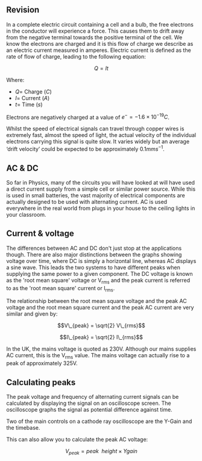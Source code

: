 ## Revision

In a complete electric circuit containing a cell and a bulb, the free electrons in the conductor will experience a force. This causes them to drift away from the negative terminal towards the positive terminal of the cell. We know the electrons are charged and it is this flow of charge we describe as an electric current measured in amperes. Electric current is defined as the rate of flow of charge, leading to the following equation:

$$Q = It$$

Where:

- $Q =$ Charge ($C$)
- $I =$ Current ($A$)
- $t =$ Time ($s$)

Electrons are negatively charged at a value of $e^-=-1.6\times10^{-19}C$.

<!-- e<sup>-</sup> = -1.6x10<sup>-19</sup>C -->

Whilst the speed of electrical signals can travel through copper wires is extremely fast, almost the speed of light, the actual velocity of the individual electrons carrying this signal is quite slow. It varies widely but an average ‘drift velocity’ could be expected to be approximately $0.1mm s^{-1}$.

## AC & DC

So far in Physics, many of the circuits you will have looked at will have used a direct current supply from a simple cell or similar power source. While this is used in small batteries, the vast majority of electrical components are actually designed to be used with alternating current. AC is used everywhere in the real world from plugs in your house to the ceiling lights in your classroom.

## Current & voltage

The differences between AC and DC don't just stop at the applications though. There are also major distinctions between the graphs showing voltage over time, where DC is simply a horizontal line, whereas AC displays a sine wave. This leads the two systems to have different peaks when supplying the same power to a given component. The DC voltage is known as the 'root mean square' voltage or V<sub>rms</sub> and the peak current is referred to as the 'root mean square' current or I<sub>rms</sub>.

<!--Insert AC/DC graph-->

The relationship between the root mean square voltage and the peak AC voltage and the root mean square current and the peak AC current are very similar and given by:

$$V\_{peak} = \sqrt{2} V\_{rms}$$

$$I\_{peak} = \sqrt{2} I\_{rms}$$

In the UK, the mains voltage is quoted as 230V. Although our mains supplies AC current, this is the V<sub>rms</sub> value. The mains voltage can actually rise to a peak of approximately 325V.

## Calculating peaks

The peak voltage and frequency of alternating current signals can be calculated by displaying the signal on an oscilloscope screen. The oscilloscope graphs the signal as potential difference against time.

Two of the main controls on a cathode ray oscilloscope are the Y-Gain and the timebase.

<!--Insert interactive activity with live graph and sliders-->

This can also allow you to calculate the peak AC voltage:

$$V_{peak} = peak \enspace height \times Y gain$$
